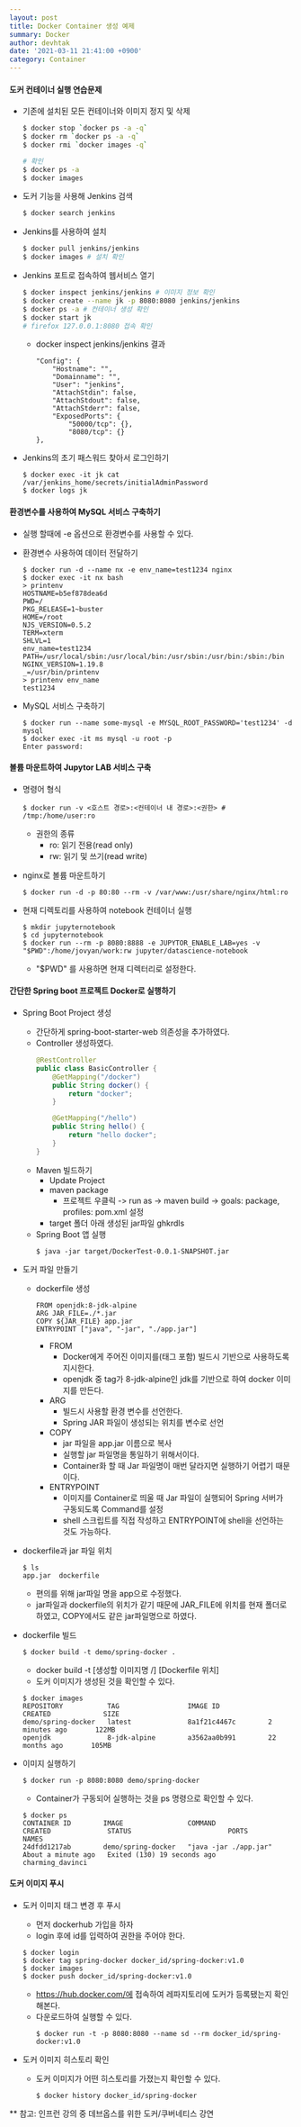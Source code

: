 ```yaml
---
layout: post
title: Docker Container 생성 예제
summary: Docker
author: devhtak
date: '2021-03-11 21:41:00 +0900'
category: Container
---
```


#### 도커 컨테이너 실행 연습문제

- 기존에 설치된 모든 컨테이너와 이미지 정지 및 삭제
  ```Bash
  $ docker stop `docker ps -a -q`
  $ docker rm `docker ps -a -q`
  $ docker rmi `docker images -q`
  
  # 확인
  $ docker ps -a
  $ docker images
  ```
  
- 도커 기능을 사용해 Jenkins 검색
  ```Bash
  $ docker search jenkins
  ```

- Jenkins를 사용하여 설치
  ```Bash
  $ docker pull jenkins/jenkins
  $ docker images # 설치 확인
  ```

- Jenkins 포트로 접속하여 웹서비스 열기
  ```Bash
  $ docker inspect jenkins/jenkins # 이미지 정보 확인
  $ docker create --name jk -p 8080:8080 jenkins/jenkins
  $ docker ps -a # 컨테이너 생성 확인
  $ docker start jk
  # firefox 127.0.0.1:8080 접속 확인
  ```
  - docker inspect jenkins/jenkins 결과
    ```
    "Config": {
        "Hostname": "",
        "Domainname": "",
        "User": "jenkins",
        "AttachStdin": false,
        "AttachStdout": false,
        "AttachStderr": false,
        "ExposedPorts": {
            "50000/tcp": {},
            "8080/tcp": {}
    },
    ```      

- Jenkins의 초기 패스워드 찾아서 로그인하기
  ```
  $ docker exec -it jk cat /var/jenkins_home/secrets/initialAdminPassword
  $ docker logs jk
  ```
  
#### 환경변수를 사용하여 MySQL 서비스 구축하기

- 실행 할때에 -e 옵션으로 환경변수를 사용할 수 있다.
  
- 환경변수 사용하여 데이터 전달하기
  ```
  $ docker run -d --name nx -e env_name=test1234 nginx
  $ docker exec -it nx bash
  > printenv
  HOSTNAME=b5ef878dea6d
  PWD=/
  PKG_RELEASE=1~buster
  HOME=/root
  NJS_VERSION=0.5.2
  TERM=xterm
  SHLVL=1
  env_name=test1234
  PATH=/usr/local/sbin:/usr/local/bin:/usr/sbin:/usr/bin:/sbin:/bin
  NGINX_VERSION=1.19.8
  _=/usr/bin/printenv
  > printenv env_name
  test1234
  ```
  
- MySQL 서비스 구축하기
  ```
  $ docker run --name some-mysql -e MYSQL_ROOT_PASSWORD='test1234' -d mysql
  $ docker exec -it ms mysql -u root -p
  Enter password: 
  ```
  
#### 볼륨 마운트하여 Jupytor LAB 서비스 구축

- 명령어 형식
  ```
  $ docker run -v <호스트 경로>:<컨테이너 내 경로>:<권한> # /tmp:/home/user:ro
  ```
  - 권한의 종류
    - ro: 읽기 전용(read only)
    - rw: 읽기 및 쓰기(read write)

- nginx로 볼륨 마운트하기
  ```
  $ docker run -d -p 80:80 --rm -v /var/www:/usr/share/nginx/html:ro
  ```

- 현재 디렉토리를 사용하여 notebook 컨테이너 실행
  ```
  $ mkdir jupyternotebook
  $ cd jupyternotebook
  $ docker run --rm -p 8080:8888 -e JUPYTOR_ENABLE_LAB=yes -v "$PWD":/home/jovyan/work:rw jupyter/datascience-notebook
  ```
  - "$PWD" 를 사용하면 현재 디렉터리로 설정한다.

#### 간단한 Spring boot 프로젝트 Docker로 실행하기

- Spring Boot Project 생성
  
  - 간단하게 spring-boot-starter-web 의존성을 추가하였다.
  - Controller 생성하였다.
    ```java
    @RestController
    public class BasicController {
        @GetMapping("/docker")
        public String docker() {
            return "docker";
        }

        @GetMapping("/hello")
        public String hello() {
            return "hello docker";
        }
    }
    ```
  - Maven 빌드하기
    - Update Project
    - maven package
      - 프로젝트 우클릭 -> run as -> maven build -> goals: package, profiles: pom.xml 설정
    - target 폴더 아래 생성된 jar파일 ghkrdls
  - Spring Boot 앱 실행
    ```
    $ java -jar target/DockerTest-0.0.1-SNAPSHOT.jar
    ```

- 도커 파일 만들기
  - dockerfile 생성
    ```
    FROM openjdk:8-jdk-alpine
    ARG JAR_FILE=./*.jar
    COPY ${JAR_FILE} app.jar
    ENTRYPOINT ["java", "-jar", "./app.jar"]
    ```
    - FROM
      - Docker에게 주어진 이미지를(태그 포함) 빌드시 기반으로 사용하도록 지시한다.
      - openjdk 중 tag가 8-jdk-alpine인 jdk를 기반으로 하여 docker 이미지를 만든다.
    - ARG
      - 빌드시 사용할 환경 변수를 선언한다.
      - Spring JAR 파일이 생성되는 위치를 변수로 선언
    - COPY
      - jar 파일을 app.jar 이름으로 복사
      - 실행할 jar 파일명을 통일하기 위해서이다.
      - Container화 할 때 Jar 파일명이 매번 달라지면 실행하기 어렵기 때문이다.
    - ENTRYPOINT
      - 이미지를 Container로 띄울 때 Jar 파일이 실행되어 Spring 서버가 구동되도록 Command를 설정
      - shell 스크립트를 직접 작성하고 ENTRYPOINT에 shell을 선언하는 것도 가능하다.
      
- dockerfile과 jar 파일 위치
  ```
  $ ls
  app.jar  dockerfile
  ```
  - 편의를 위해 jar파일 명을 app으로 수정했다.
  - jar파일과 dockerfile의 위치가 같기 때문에 JAR_FILE에 위치를 현재 폴더로 하였고, COPY에서도 같은 jar파일명으로 하였다.
- dockerfile 빌드
  ```
  $ docker build -t demo/spring-docker .
  ```
  - docker build -t \[생성할 이미지명 <group>/<artifactId>] [Dockerfile 위치]
  - 도커 이미지가 생성된 것을 확인할 수 있다.
  
  ```
  $ docker images
  REPOSITORY           TAG                 IMAGE ID            CREATED             SIZE
  demo/spring-docker   latest              8a1f21c4467c        2 minutes ago       122MB
  openjdk              8-jdk-alpine        a3562aa0b991        22 months ago       105MB
  ```
  
- 이미지 실행하기
  ```
  $ docker run -p 8080:8080 demo/spring-docker
  ```
  - Container가 구동되어 실행하는 것을 ps 명령으로 확인할 수 있다.
  ```
  $ docker ps
  CONTAINER ID        IMAGE                COMMAND                 CREATED              STATUS                        PORTS               NAMES
  24dfdd1217ab        demo/spring-docker   "java -jar ./app.jar"   About a minute ago   Exited (130) 19 seconds ago                       charming_davinci
  ```

#### 도커 이미지 푸시

- 도커 이미지 태그 변경 후 푸시
  - 먼저 dockerhub 가입을 하자
  - login 후에 id를 입력하여 권한을 주어야 한다.
  
  ```
  $ docker login
  $ docker tag spring-docker docker_id/spring-docker:v1.0
  $ docker images
  $ docker push docker_id/spring-docker:v1.0
  ```
  
  - https://hub.docker.com/에 접속하여 레파지토리에 도커가 등록됐는지 확인해본다.
  - 다운로드하여 실행할 수 있다.
    ```
    $ docker run -t -p 8080:8080 --name sd --rm docker_id/spring-docker:v1.0
    ```

- 도커 이미지 히스토리 확인
  - 도커 이미지가 어떤 히스토리를 가졌는지 확인할 수 있다.
    ```
    $ docker history docker_id/spring-docker
    ```

** 참고: 인프런 강의 중 데브옵스를 위한 도커/쿠버네티스 강연
